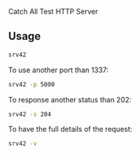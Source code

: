 Catch All Test HTTP Server

## Usage

```sh
srv42
```

To use another port than 1337:
```sh
srv42 -p 5000
```

To response another status than 202:
```sh
srv42 -s 204
```

To have the full details of the request:
```sh
srv42 -v
```
